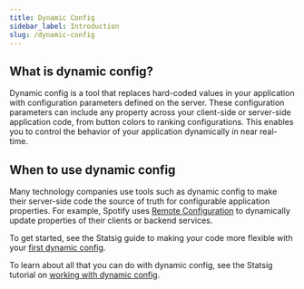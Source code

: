 ```yaml
---
title: Dynamic Config
sidebar_label: Introduction
slug: /dynamic-config
---
```

## What is dynamic config?
Dynamic config is a tool that replaces hard-coded values in your application with configuration parameters defined on the server. These configuration parameters can include any property across your client-side or server-side application code, from button colors to ranking configurations. This enables you to control the behavior of your application dynamically in near real-time.

## When to use dynamic config
Many technology companies use tools such as dynamic config to make their server-side code the source of truth for configurable application properties. For example, Spotify uses [Remote Configuration](https://engineering.atspotify.com/2020/10/29/spotifys-new-experimentation-platform-part-1/) to dynamically update properties of their clients or backend services. 

To get started, see the Statsig guide to making your code more flexible with your [first dynamic config](/guides/first-dynamic-config).

To learn about all that you can do with dynamic config, see the Statsig tutorial on [working with dynamic config](/dynamic-config/working-with).
